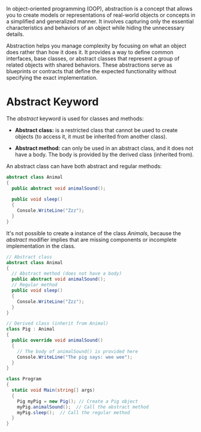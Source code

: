 In object-oriented programming (OOP), abstraction is a concept that allows you to create models or representations of real-world objects or concepts in a simplified and generalized manner. It involves capturing only the essential characteristics and behaviors of an object while hiding the unnecessary details.

Abstraction helps you manage complexity by focusing on what an object does rather than how it does it. It provides a way to define common interfaces, base classes, or abstract classes that represent a group of related objects with shared behaviors. These abstractions serve as blueprints or contracts that define the expected functionality without specifying the exact implementation.

# Abstract Keyword
The *abstract* keyword is used for classes and methods:

- **Abstract class:** is a restricted class that cannot be used to create objects (to access it, it must be inherited from another class).
  
- **Abstract method:** can only be used in an abstract class, and it does not have a body. The body is provided by the derived class (inherited from).

An abstract class can have both abstract and regular methods:

```cs
abstract class Animal 
{
  public abstract void animalSound();
  
  public void sleep() 
  {
    Console.WriteLine("Zzz");
  }
}
```

It's not possible to create a instance of the class *Animals*, because the *abstract*  modifier implies that are missing components or incomplete implementation in the class.

```cs
// Abstract class
abstract class Animal
{
  // Abstract method (does not have a body)
  public abstract void animalSound();
  // Regular method
  public void sleep()
  {
    Console.WriteLine("Zzz");
  }
}

// Derived class (inherit from Animal)
class Pig : Animal
{
  public override void animalSound()
  {
    // The body of animalSound() is provided here
    Console.WriteLine("The pig says: wee wee");
  }
}

class Program
{
  static void Main(string[] args)
  {
    Pig myPig = new Pig(); // Create a Pig object
    myPig.animalSound();  // Call the abstract method
    myPig.sleep();  // Call the regular method
  }
}
```